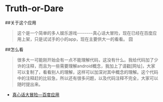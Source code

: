 Truth-or-Dare
==========

##关于这个应用
>这个是一个简单的多人娱乐游戏--------真心话大冒险，现在已经在百度应用上架，只是试试手的小的app，现在主要供大一的看看。     囧

##怎么看
>很多大一可能刚开始会有一点不能理解代码，这没有什么。我给代码加了少许的注释，而且为一些需要理解android概念，我加上了请戳[网址]，大家可以复制了，看看别人的理解，这样可以加深对其中概念的理解。这个代码中的注释赶的比较急，所以还有很多问题，以及代码注释不完全，大家可以随时提出来。

- [真心话大冒险—百度应用](http://as.baidu.com/a/item?docid=5078477&pre=web_am_se)
